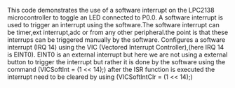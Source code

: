 This code demonstrates the use of a software interrupt on the LPC2138 microcontroller to toggle an LED connected to P0.0.
A software interrupt is used to trigger an interrupt using the software.The software interrupt can be timer,ext interrupt,adc or from any other peripheral.the point is that these interrups can be triggered manually by the software.
Configures a software interrupt (IRQ 14) using the VIC (Vectored Interrupt Controller),(here IRQ 14 is EINT0).
EINT0 is an external interrupt but here we are not using a external button to trigger the interrupt but rather it is done by the software using the command
(VICSoftInt = (1 << 14);)
after the ISR function is executed the interrupt need to be cleared by using (VICSoftIntClr = (1 << 14);)

